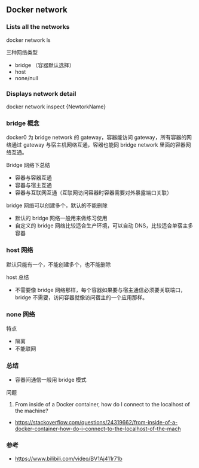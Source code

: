## Docker network

### Lists all the networks
docker network ls

三种网络类型
- bridge （容器默认选择）
- host
- none/null

### Displays network detail
docker network inspect {NewtorkName}


### bridge 概念
docker0 为 bridge network 的 gateway，容器能访问 gateway，所有容器的网络通过 gateway 与宿主机网络互通，容器也能同 bridge network 里面的容器网络互通。

Bridge 网络下总结
- 容器与容器互通
- 容器与宿主互通
- 容器与互联网互通（互联网访问容器时容器需要对外暴露端口关联）

bridge 网络可以创建多个，默认的不能删除
- 默认的 bridge 网络一般用来做练习使用
- 自定义的 bridge 网络比较适合生产环境，可以自动 DNS，比较适合单宿主多容器


### host 网络
默认只能有一个，不能创建多个，也不能删除

host 总结
- 不需要像 bridge 网络那样，每个容器如果要与宿主通信必须要关联端口，bridge 不需要，访问容器就像访问宿主的一个应用那样。


### none 网络
特点
- 隔离
- 不能联网


### 总结
- 容器间通信一般用 bridge 模式

问题
1. From inside of a Docker container, how do I connect to the localhost of the machine?
  - https://stackoverflow.com/questions/24319662/from-inside-of-a-docker-container-how-do-i-connect-to-the-localhost-of-the-mach

### 参考
- https://www.bilibili.com/video/BV1Aj411r71b
